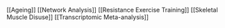 [[Ageing]]
[[Network Analysis]]
[[Resistance Exercise Training]]
[[Skeletal Muscle Disuse]]
[[Transcriptomic Meta-analysis]]
